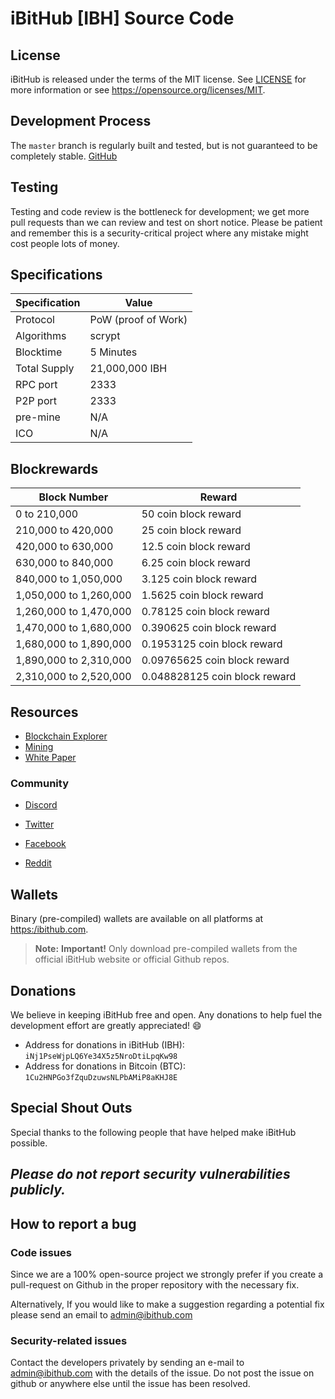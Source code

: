 # iBitHub [IBH] Source Code

## License

iBitHub is released under the terms of the MIT license. See [LICENSE](LICENSE) for more
information or see https://opensource.org/licenses/MIT.

## Development Process

The `master` branch is regularly built and tested, but is not guaranteed to be
completely stable. [GitHub](https://github.com/ibithub/ibithub) 



## Testing

Testing and code review is the bottleneck for development; we get more pull requests than we can review and test on short notice. Please be patient and remember this is a security-critical project where any mistake might cost people lots of money.

## Specifications
Specification | Value
--- | ---
Protocol | PoW (proof of Work)
Algorithms | scrypt
Blocktime | 5 Minutes
Total Supply | 21,000,000 IBH
RPC port | 2333
P2P port | 2333
pre-mine | N/A
ICO | N/A

## Blockrewards
Block Number | Reward
--- | ---
0 to 210,000 | 50 coin block reward
210,000 to 420,000 | 25 coin block reward
420,000 to 630,000 | 12.5 coin block reward
630,000 to 840,000 | 6.25 coin block reward
840,000 to 1,050,000 | 3.125 coin block reward
1,050,000 to 1,260,000 | 1.5625 coin block reward
1,260,000 to 1,470,000 | 0.78125 coin block reward
1,470,000 to 1,680,000 | 0.390625 coin block reward
1,680,000 to 1,890,000 | 0.1953125 coin block reward
1,890,000 to 2,310,000 | 0.09765625 coin block reward
2,310,000  to 2,520,000 | 0.048828125 coin block reward


## Resources

* [Blockchain Explorer](http://explorer.ibithub.com:12555/)
* [Mining](https://miningpoolstats.stream/ibithub)
* [White Paper](https://docs.wixstatic.com/ugd/08915d_c3beeb41435949099d2bd4a30340a3cc.pdf)

### Community


* [Discord](https://discord.gg/KfS3FSf)

* [Twitter](https://twitter.com/goplayonline)
* [Facebook](https://www.facebook.com/IBITHUB/)
* [Reddit](https://www.reddit.com/user/iBitHub)

## Wallets

Binary (pre-compiled) wallets are available on all platforms at [https:/ibithub.com](https://www.ibithub.com/).

> **Note:** **Important!** Only download pre-compiled wallets from the official iBitHub website or official Github repos.



## Donations

We believe in keeping iBitHub free and open. Any donations to help fuel the development effort are greatly appreciated! :smile:

* Address for donations in iBitHub (IBH): `iNj1PseWjpLQ6Ye34X5z5NroDtiLpqKw98`
* Address for donations in Bitcoin (BTC): `1Cu2HNPGo3fZquDzuwsNLPbAMiP8aKHJ8E`

## Special Shout Outs

Special thanks to the following people that have helped make iBitHub possible.




## _Please do not report security vulnerabilities publicly._


## How to report a bug

### Code issues

Since we are a 100% open-source project we strongly prefer if you create a pull-request on Github in the proper repository with the necessary fix.

Alternatively, If you would like to make a suggestion regarding a potential fix please send an email to admin@ibithub.com


### Security-related issues

Contact the developers privately by sending an e-mail to admin@ibithub.com with the details of the issue. Do not post the issue on github or anywhere else until the issue has been resolved.

